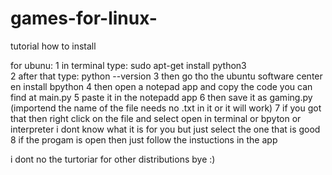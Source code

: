 # games-for-linux-
tutorial how to install 


for ubunu:
  1 in terminal type: sudo apt-get install python3  
  2 after that type: python --version
  3  then go tho the ubuntu software center en install bpython
  4 then open a notepad app and copy the code you can find at main.py
  5 paste it in the notepadd app
  6 then save it as gaming.py (importend the name of the file needs no .txt in it or it will work)
  7 if you got that then right click on the file and select open in terminal or bpyton or interpreter i dont know what it is for you but just select the one that is good 
  8 if the progam is open then just follow the instuctions in the app 
 
 i dont no the turtoriar for  other distributions
 bye :)

